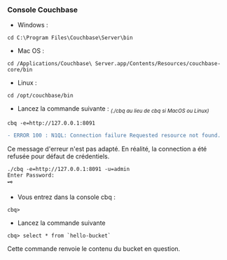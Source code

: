 ### Console Couchbase 

- Windows : 
```
cd C:\Program Files\Couchbase\Server\bin
```
- Mac OS : 
```
cd /Applications/Couchbase\ Server.app/Contents/Resources/couchbase-core/bin
```
- Linux : 
```
cd /opt/couchbase/bin
```

- Lancez la commande suivante :
<sub>*(./cbq au lieu de cbq si MacOS ou Linux)*</sub>
```
cbq -e=http://127.0.0.1:8091
```

```diff
- ERROR 100 : N1QL: Connection failure Requested resource not found.
```

Ce message d'erreur n'est pas adapté. En réalité, la connection a été refusée pour défaut de crédentiels.
```
./cbq -e=http://127.0.0.1:8091 -u=admin
Enter Password:
🗝
 ```
 
- Vous entrez dans la console cbq :
```
cbq>
```

- Lancez la commande suivante
```
cbq> select * from `hello-bucket`
```

Cette commande renvoie le contenu du bucket en question. 



